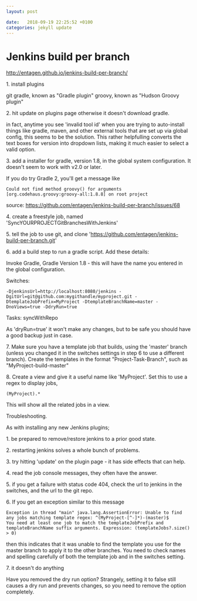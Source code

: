```yaml
---
layout: post

date:   2018-09-19 22:25:52 +0100
categories: jekyll update
---
```

Jenkins build per branch
========================

<http://entagen.github.io/jenkins-build-per-branch/>

1\. install plugins

git gradle, known as \"Gradle plugin\" groovy, known as \"Hudson Groovy
plugin\"

2\. hit update on plugins page otherwise it doesn't download gradle.

in fact, anytime you see 'invalid tool id' when you are trying to
auto-install things like gradle, maven, and other external tools that
are set up via global config, this seems to be the solution. This rather
helpfulling converts the text boxes for version into dropdown lists,
making it much easier to select a valid option.

3\. add a installer for gradle, version 1.8, in the global system
configuration. It doesn't seem to work with v2.0 or later.

If you do try Gradle 2, you'll get a message like

    Could not find method groovy() for arguments [org.codehaus.groovy:groovy-all:1.8.8] on root project

source: <https://github.com/entagen/jenkins-build-per-branch/issues/68>

4\. create a freestyle job, named 'SyncYOURPROJECTGitBranchesWithJenkins'

5\. tell the job to use git, and clone
'https://github.com/entagen/jenkins-build-per-branch.git'

6\. add a build step to run a gradle script. Add these details:

Invoke Gradle, Gradle Version 1.8 - this will have the name you entered
in the global configuration.

Switches:

    -DjenkinsUrl=http://localhost:8080/jenkins -DgitUrl=git@github.com:mygithandle/myproject.git -DtemplateJobPrefix=MyProject -DtemplateBranchName=master -DnoViews=true -DdryRun=true

Tasks: syncWithRepo

As 'dryRun=true' it won't make any changes, but to be safe you should
have a good backup just in case.

7\. Make sure you have a template job that builds, using the 'master'
branch (unless you changed it in the switches settings in step 6 to use
a different branch). Create the templates in the format
\"Project-Task-Branch\", such as \"MyProject-build-master\"

8\. Create a view and give it a useful name like 'MyProject'. Set this to
use a regex to display jobs,

    (MyProject).*

This will show all the related jobs in a view.

Troubleshooting.

As with installing any new Jenkins plugins;

1\. be prepared to remove/restore jenkins to a prior good state.

2\. restarting jenkins solves a whole bunch of problems.

3\. try hitting 'update' on the plugin page - it has side effects that
can help.

4\. read the job console messages, they often have the answer.

5\. if you get a failure with status code 404, check the url to jenkins
in the switches, and the url to the git repo.

6\. If you get an exception similar to this message

    Exception in thread "main" java.lang.AssertionError: Unable to find any jobs matching template regex: ^(MyProject-[^-]*)-(master)$
    You need at least one job to match the templateJobPrefix and templateBranchName suffix arguments. Expression: (templateJobs?.size() > 0)

then this indicates that it was unable to find the template you use for
the master branch to apply it to the other branches. You need to check
names and spelling carefully of both the template job and in the
switches setting.

7\. it doesn't do anything

Have you removed the dry run option? Strangely, setting it to false
still causes a dry run and prevents changes, so you need to remove the
option completely.
